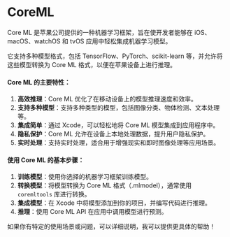 # CoreML

Core ML 是苹果公司提供的一种机器学习框架，旨在使开发者能够在 iOS、macOS、watchOS 和 tvOS 应用中轻松集成机器学习模型。

它支持多种模型格式，包括 TensorFlow、PyTorch、scikit-learn 等，并允许将这些模型转换为 Core ML 格式，以便在苹果设备上进行推理。

#### Core ML 的主要特性：

1. **高效推理**：Core ML 优化了在移动设备上的模型推理速度和效率。
2. **支持多种模型**：支持多种类型的模型，包括图像分类、物体检测、文本处理等。
3. **集成简单**：通过 Xcode，可以轻松地将 Core ML 模型集成到应用程序中。
4. **隐私保护**：Core ML 允许在设备上本地处理数据，提升用户隐私保护。
5. **实时处理**：支持实时处理，适合用于增强现实和即时图像处理等应用场景。

#### 使用 Core ML 的基本步骤：

1. **训练模型**：使用你选择的机器学习框架训练模型。
2. **转换模型**：将模型转换为 Core ML 格式（.mlmodel），通常使用 `coremltools` 库进行转换。
3. **集成模型**：在 Xcode 中将模型添加到你的项目，并编写代码进行推理。
4. **推理**：使用 Core ML API 在应用中调用模型进行预测。

如果你有特定的使用场景或问题，可以详细说明，我可以提供更具体的帮助！
